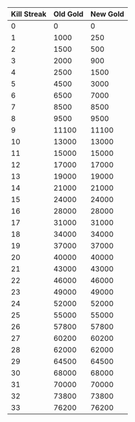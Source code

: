 Kill Streak | Old Gold | New Gold
------------|----------|----------
0 | 0 | 0
1 | 1000 | 250
2 | 1500 | 500
3 | 2000 | 900
4 | 2500 | 1500
5 | 4500 | 3000
6 | 6500 | 7000
7 | 8500 | 8500
8 | 9500 | 9500
9 | 11100 | 11100
10 |13000 | 13000
11 |15000 | 15000
12 |17000 | 17000
13 |19000 | 19000
14 |21000 | 21000
15 |24000 | 24000
16 |28000 | 28000
17 |31000 | 31000
18 |34000 | 34000
19 |37000 | 37000
20 |40000 | 40000
21 |43000 | 43000
22 |46000 | 46000
23 |49000 | 49000
24 |52000 | 52000
25 |55000 | 55000
26 |57800 | 57800
27 |60200 | 60200
28 |62000 | 62000
29 |64500 | 64500
30 |68000 | 68000
31 |70000 | 70000
32 |73800 | 73800
33 |76200 | 76200